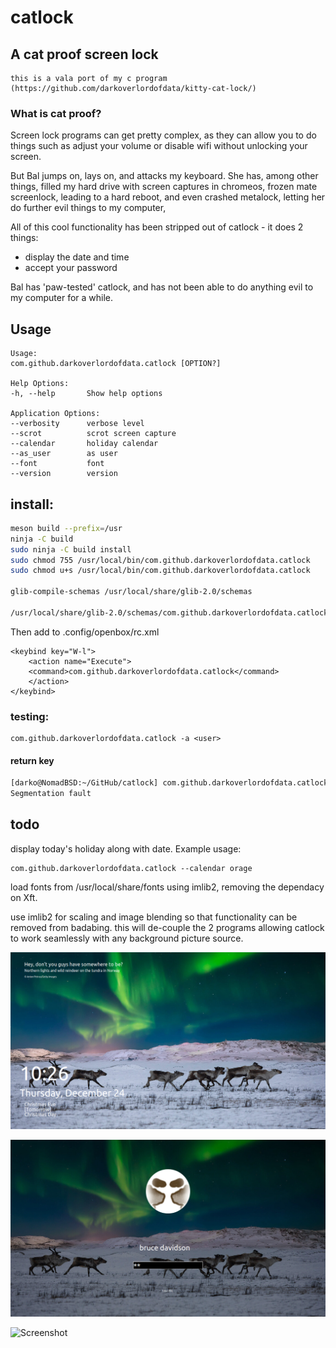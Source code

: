 # catlock

## A cat proof screen lock 

    this is a vala port of my c program (https://github.com/darkoverlordofdata/kitty-cat-lock/)


###  What is cat proof?

Screen lock programs can get pretty complex, as they can allow you to do things such as adjust your volume or disable wifi without unlocking your screen.

But Bal jumps on, lays on, and attacks my keyboard. She has, among other things, filled my hard drive with screen captures in chromeos, frozen mate screenlock, leading to a hard reboot, and even crashed metalock, letting her do further evil things to my computer,

All of this cool functionality has been stripped out of catlock - it does 2 things:

* display the date and time
* accept your password

Bal has 'paw-tested' catlock, and has not been able to do anything evil to my computer for a while.


## Usage
    Usage:
    com.github.darkoverlordofdata.catlock [OPTION?]

    Help Options:
    -h, --help       Show help options

    Application Options:
    --verbosity      verbose level
    --scrot          scrot screen capture
    --calendar       holiday calendar
    --as_user        as user
    --font           font
    --version        version


## install:

```bash
meson build --prefix=/usr
ninja -C build
sudo ninja -C build install
sudo chmod 755 /usr/local/bin/com.github.darkoverlordofdata.catlock
sudo chmod u+s /usr/local/bin/com.github.darkoverlordofdata.catlock

glib-compile-schemas /usr/local/share/glib-2.0/schemas

/usr/local/share/glib-2.0/schemas/com.github.darkoverlordofdata.catlock.gschema.xml

```

Then add to .config/openbox/rc.xml
```
<keybind key="W-l">
    <action name="Execute">
    <command>com.github.darkoverlordofdata.catlock</command>
    </action>
</keybind>
```

### testing: 

    com.github.darkoverlordofdata.catlock -a <user>

#### return key
```bash
[darko@NomadBSD:~/GitHub/catlock] com.github.darkoverlordofdata.catlock
Segmentation fault
```

## todo

display today's holiday along with date. Example usage:

    com.github.darkoverlordofdata.catlock --calendar orage

load fonts from /usr/local/share/fonts using imlib2, removing the dependacy on Xft.

use imlib2 for scaling and image blending so that functionality can be removed from badabing.
this will de-couple the 2 programs allowing catlock to work seamlessly with any background picture source.


![Screenshot](https://github.com/darkoverlordofdata/catlock/raw/master/assets/0.png "Screenshot")

![Screenshot](https://github.com/darkoverlordofdata/catlock/raw/master/assets/1.png "Screenshot")

![Screenshot](https://github.com/darkoverlordofdata/catlock/raw/master/assets/2.png "Screenshot")

